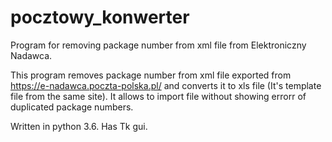 # pocztowy_konwerter
Program for removing package number from xml file from Elektroniczny Nadawca.

This program removes package number from xml file exported from https://e-nadawca.poczta-polska.pl/ and converts it to xls file (It's template file from the same site). It allows to import file without showing errorr of duplicated package numbers.

Written in python 3.6. Has Tk gui.
